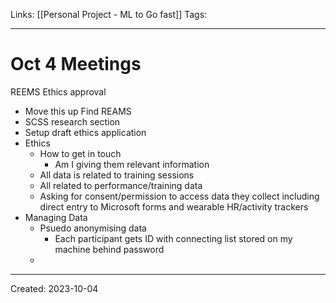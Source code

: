 Links: [[Personal Project - ML to Go fast]]
Tags:
___
# Oct 4 Meetings
REEMS Ethics approval
- Move this up
Find REAMS 
- SCSS research section
- Setup draft ethics application
- Ethics
	- How to get in touch
		- Am I giving them relevant information
	- All data is related to training sessions
	- All related to performance/training data
	- Asking for consent/permission to access data they collect including direct entry to Microsoft forms and wearable HR/activity trackers
- Managing Data 
	- Psuedo anonymising data
		- Each participant gets ID with connecting list stored on my machine behind password
	- 
___
Created: 2023-10-04

